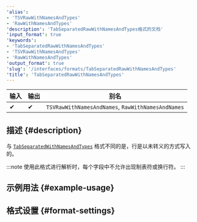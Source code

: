```yaml
---
'alias':
- 'TSVRawWithNamesAndTypes'
- 'RawWithNamesAndTypes'
'description': 'TabSeparatedRawWithNamesAndTypes格式的文档'
'input_format': true
'keywords':
- 'TabSeparatedRawWithNamesAndTypes'
- 'TSVRawWithNamesAndTypes'
- 'RawWithNamesAndTypes'
'output_format': true
'slug': '/interfaces/formats/TabSeparatedRawWithNamesAndTypes'
'title': 'TabSeparatedRawWithNamesAndTypes'
---
```




| 输入  | 输出  | 别名                                             |
|-------|--------|---------------------------------------------------|
| ✔     | ✔      | `TSVRawWithNamesAndNames`, `RawWithNamesAndNames` |

## 描述 {#description}

与 [`TabSeparatedWithNamesAndTypes`](./TabSeparatedWithNamesAndTypes.md) 格式不同的是，行是以未转义的方式写入的。

:::note
使用此格式进行解析时，每个字段中不允许出现制表符或换行符。
:::

## 示例用法 {#example-usage}

## 格式设置 {#format-settings}

